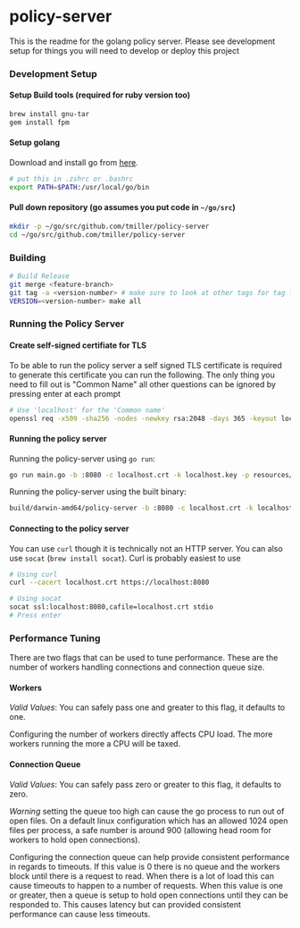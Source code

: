 # policy-server

This is the readme for the golang policy server. Please see development setup
for things you will need to develop or deploy this project

### Development Setup

#### Setup Build tools (required for ruby version too)

```bash
brew install gnu-tar
gem install fpm
```

#### Setup golang

Download and install go from [here](https://golang.org/dl/).
```bash
# put this in .zshrc or .bashrc
export PATH=$PATH:/usr/local/go/bin
```

#### Pull down repository (go assumes you put code in `~/go/src`)

```bash
mkdir -p ~/go/src/github.com/tmiller/policy-server
cd ~/go/src/github.com/tmiller/policy-server
```

### Building

```bash
# Build Release
git merge <feature-branch>
git tag -a <version-number> # make sure to look at other tags for tag format
VERSION=<version-number> make all
```

### Running the Policy Server

#### Create self-signed certifiate for TLS

To be able to run the policy server a self signed TLS certificate is required
to generate this certificate you can run the following. The only thing you need
to fill out is "Common Name" all other questions can be ignored by pressing
enter at each prompt

```bash
# Use 'localhost' for the 'Common name'
openssl req -x509 -sha256 -nodes -newkey rsa:2048 -days 365 -keyout localhost.key -out localhost.crt
```

#### Running the policy server

Running the policy-server using `go run`:

```bash
go run main.go -b :8080 -c localhost.crt -k localhost.key -p resources/crossdomain.xml
```

Running the policy-server using the built binary:

```bash
build/darwin-amd64/policy-server -b :8080 -c localhost.crt -k localhost.key -p resources/crossdomain.xml
```

#### Connecting to the policy server

You can use `curl` though it is technically not an HTTP server. You can also use
`socat` (`brew install socat`). Curl is probably easiest to use

```bash
# Using curl
curl --cacert localhost.crt https://localhost:8080

# Using socat
socat ssl:localhost:8080,cafile=localhost.crt stdio
# Press enter
```

### Performance Tuning

There are two flags that can be used to tune performance. These are the number
of workers handling connections and connection queue size.

#### Workers

*Valid Values*: You can safely pass one and greater to this flag, it defaults
to one.

Configuring the number of workers directly affects CPU load. The more workers
running the more a CPU will be taxed.

#### Connection Queue

*Valid Values*: You can safely pass zero or greater to this flag, it defaults
to zero.

*Warning* setting the queue too high can cause the go process to run out of
open files. On a default linux configuration which has an allowed 1024 open
files per process, a safe number is around 900 (allowing head room for workers
to hold open connections).

Configuring the connection queue can help provide consistent performance in
regards to timeouts. If this value is 0 there is no queue and the workers block
until there is a request to read. When there is a lot of load this can cause
timeouts to happen to a number of requests. When this value is one or greater,
then a queue is setup to hold open connections until they can be responded to.
This causes latency but can provided consistent performance can cause less
timeouts.
